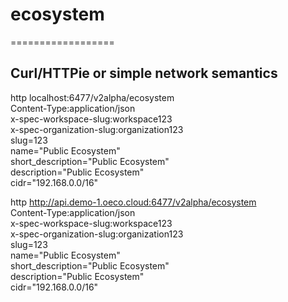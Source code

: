 # ecosystem

==================

## Curl/HTTPie or simple network semantics

http localhost:6477/v2alpha/ecosystem \
Content-Type:application/json \
x-spec-workspace-slug:workspace123 \
x-spec-organization-slug:organization123 \
slug=123 \
name="Public Ecosystem" \
short_description="Public Ecosystem" \
description="Public Ecosystem" \
cidr="192.168.0.0/16"

http http://api.demo-1.oeco.cloud:6477/v2alpha/ecosystem \
Content-Type:application/json \
x-spec-workspace-slug:workspace123 \
x-spec-organization-slug:organization123 \
slug=123 \
name="Public Ecosystem" \
short_description="Public Ecosystem" \
description="Public Ecosystem" \
cidr="192.168.0.0/16"
